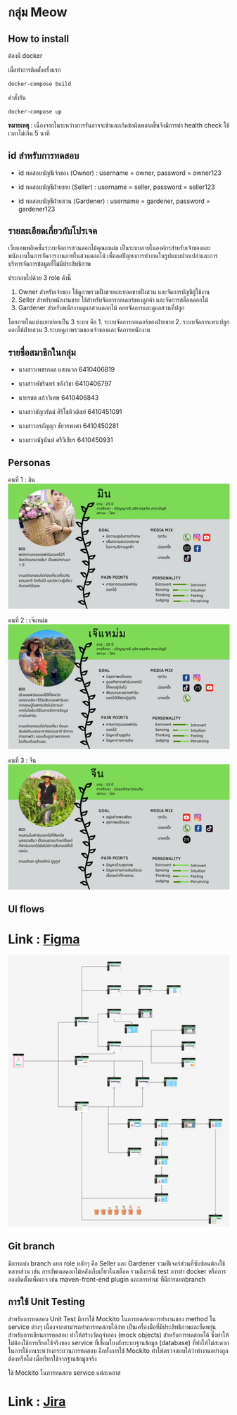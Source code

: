 # กลุ่ม Meow

## How to install 
ต้องมี docker

เมื่อทำการติดตั้งครั้งแรก
```sh
docker-compose build
```
คำสั่งรัน
 ```sh
docker-compose up 
```
**หมายเหตุ** : เนื่องจากในระหว่างการรันอาจจะช้าและเกิดข้อผิดพลาดขึ้นจึงมีการทำ health check ใช้เวลาไม่เกิน 5 นาที


## id สำหรับการทดสอบ
- id ทดสอบบัญชีเจ้าของ (Owner)   : username = owner,           password = owner123

- id ทดสอบบัญชีฝ่ายขาย (Seller)  : username = seller,             password = seller123

- id ทดสอบบัญชีฝ่ายสวน (Gardener) : username = gardener,       password = gardener123



## รายละเอียดเกี่ยวกับโปรเจค

เว็บแอพพลิเคชั่นระบบจัดการสวนดอกไม้คุณแหม่ม เป็นระบบภายในองค์กรสำหรับเจ้าของและพนักงานในการจัดการงานภายในสวนดอกไม้ เพื่อลดปัญหาการทำงานในรูปแบบปากเปล่าและการบริหารจัดการข้อมูลที่ไม่มีประสิทธิภาพ

ประกอบไปด้วย 3 role ดังนี้
1. Owner สำหรับเจ้าของ ใช้ดูภาพรวมฝั่งขายและยอดขายฝั่งสวน และจัดการบัญชีผู้ใช้งาน
2. Seller สำหรับพนักงานขาย ใช้สำหรับจัดการออเดอร์ของลูกค้า และจัดการสต็อคดอกไม้
3. Gardener สำหรับพนักงานดูแลสวนดอกไม้ คอยจัดการและดูแลสวนที่ปลูก

โดยภายในแบ่งแยกย่อยเป็น 3 ระบบ คือ 1. ระบบจัดการออเดอร์ของฝ่ายขาย 2. ระบบจัดการเพาะปลูกดอกไม้ฝ่ายสวน  3.ระบบดูภาพรวมของเจ้าของและจัดการพนักงาน




## รายชื่อสมาชิกในกลุ่ม

- นางสาวเพชรกมล แสงนวล 6410406819

- นางสาวพัชรินทร์ ขลังวิชา 6410406797

- นายรชต แก้ววิเศษ 6410406843

- นางสาวธัญวรัตม์ ศิริโชติวณิชย์ 6410451091

- นางสาวอรกัญญา ชัยวรพงศา 6410450281

- นางสาวณัฐนันท์ ศรีวิเชียร 6410450931



## Personas

คนที่ 1 : มิน
![img.png](img.png)


คนที่ 2 : เจ๊แหม่ม
![img_1.png](img_1.png)


คนที่ 3 : จีน
![img_2.png](img_2.png)

## UI flows
# Link : [Figma](https://www.figma.com/file/zAJLaW8MtYGmWUz63XbX1g/Flower-Management?type=design&node-id=496%3A642&mode=design&t=kmB9c5K6XPVAwD3E-1)
![img_3.png](img_3.png)



## Git branch

มีการแบ่ง branch แยก role หลักๆ  คือ Seller และ Gardener รวมฟีเจอร์ส่วนที่ซับซ้อนต้องใช้หลายส่วน เช่น การอัพเดตดอกไม้หลังเก็บเกี่ยวในสต็อค  รวมถึงกรณี test การทำ docker หรือการลองติดตั้งแพ็คเกจ เช่น maven-front-end plugin และการทำui ที่มีการแยกbranch







## การใช้ Unit Testing

สำหรับการทดสอบ Unit Test มีการใช้ Mockito ในการทดสอบการทำงานของ method ใน service ต่างๆ เนื่องจากสามารถทำการทดสอบได้ง่าย เป็นเครื่องมือที่มีประสิทธิภาพและยืดหยุ่นสำหรับการเขียนการทดสอบ ทำให้สร้างวัตถุจำลอง (mock objects) สำหรับการทดสอบได้ ซึ่งทำให้ไม่ต้องใช้การเรียกใช้จริงของ service ที่เชื่อมโยงกับระบบฐานข้อมูล (database) ที่ทำให้ไม่สะดวกในการใช้งานระหว่างกระบวนการทดสอบ อีกทั้งการใช้ Mockito ทำให้ตรวจสอบได้ว่าทำงานอย่างถูกต้องหรือไม่ เมื่อเรียกใช้จากฐานข้อมูลจริง

ใช้ Mockito ในการทดสอบ service แต่ละคลาส


# Link : [Jira](https://pompu19.atlassian.net/jira/software/projects/MFS/boards/3)

